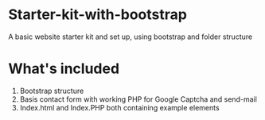 # Starter-kit-with-bootstrap
A basic website starter kit and set up, using bootstrap and folder structure

# What's included
1. Bootstrap structure
2. Basis contact form with working PHP for Google Captcha and send-mail
3. Index.html and Index.PHP both containing example elements
